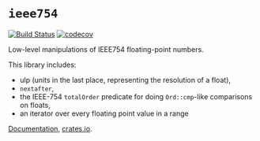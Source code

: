 # `ieee754`

[![Build Status](https://travis-ci.org/huonw/ieee754.png)](https://travis-ci.org/huonw/ieee754) [![codecov](https://codecov.io/gh/huonw/ieee754/branch/master/graph/badge.svg)](https://codecov.io/gh/huonw/ieee754)

Low-level manipulations of IEEE754 floating-point numbers.

This library includes:

- ulp (units in the last place, representing the resolution of a
  float),
- `nextafter`,
- the IEEE-754 `totalOrder` predicate for doing `Ord::cmp`-like
  comparisons on floats,
- an iterator over every floating point value in a range

[Documentation](http://docs.rs/ieee754),
[crates.io](https://crates.io/crates/ieee754).
